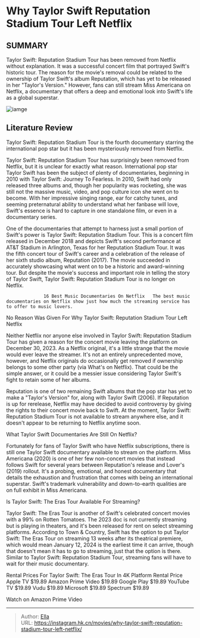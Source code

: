 # Why Taylor Swift Reputation Stadium Tour Left Netflix


## SUMMARY 



  Taylor Swift: Reputation Stadium Tour has been removed from Netflix without explanation. It was a successful concert film that portrayed Swift&#39;s historic tour.   The reason for the movie&#39;s removal could be related to the ownership of Taylor Swift&#39;s album Reputation, which has yet to be released in her &#34;Taylor&#39;s Version.&#34;   However, fans can still stream Miss Americana on Netflix, a documentary that offers a deep and emotional look into Swift&#39;s life as a global superstar.  

![iamge](https://static1.srcdn.com/wordpress/wp-content/uploads/2024/01/taylor-swift-playing-the-piano-in-taylor-swift-reputation-stadium-tour.jpg)

## Literature Review

Taylor Swift: Reputation Stadium Tour is the fourth documentary starring the international pop star but it has been mysteriously removed from Netflix.




Taylor Swift: Reputation Stadium Tour has surprisingly been removed from Netflix, but it is unclear for exactly what reason. International pop star Taylor Swift has been the subject of plenty of documentaries, beginning in 2010 with Taylor Swift: Journey To Fearless. In 2010, Swift had only released three albums and, though her popularity was rocketing, she was still not the massive music, video, and pop culture icon she went on to become. With her impressive singing range, ear for catchy tunes, and seeming preternatural ability to understand what her fanbase will love, Swift&#39;s essence is hard to capture in one standalone film, or even in a documentary series.




One of the documentaries that attempt to harness just a small portion of Swift&#39;s power is Taylor Swift: Reputation Stadium Tour. This is a concert film released in December 2018 and depicts Swift&#39;s second performance at AT&amp;T Stadium in Arlington, Texas for her Reputation Stadium Tour. It was the fifth concert tour of Swift&#39;s career and a celebration of the release of her sixth studio album, Reputation (2017). The movie succeeded in accurately showcasing what went on to be a historic and award-winning tour. But despite the movie&#39;s success and important role in telling the story of Taylor Swift, Taylor Swift: Reputation Stadium Tour is no longer on Netflix.

                  16 Best Music Documentaries On Netflix   The best music documentaries on Netflix show just how much the streaming service has to offer to music lovers.   


 No Reason Was Given For Why Taylor Swift: Reputation Stadium Tour Left Netflix 
          




Neither Netflix nor anyone else involved in Taylor Swift: Reputation Stadium Tour has given a reason for the concert movie leaving the platform on December 30, 2023. As a Netflix original, it&#39;s a little strange that the movie would ever leave the streamer. It&#39;s not an entirely unprecedented move, however, and Netflix originals do occasionally get removed if ownership belongs to some other party (via What&#39;s on Netflix). That could be the simple answer, or it could be a messier issue considering Taylor Swift&#39;s fight to retain some of her albums.

Reputation is one of two remaining Swift albums that the pop star has yet to make a &#34;Taylor&#39;s Version&#34; for, along with Taylor Swift (2006). If Reputation is up for rerelease, Netflix may have decided to avoid controversy by giving the rights to their concert movie back to Swift. At the moment, Taylor Swift: Reputation Stadium Tour is not available to stream anywhere else, and it doesn&#39;t appear to be returning to Netflix anytime soon.






 What Taylor Swift Documentaries Are Still On Netflix? 
          

Fortunately for fans of Taylor Swift who have Netflix subscriptions, there is still one Taylor Swift documentary available to stream on the platform. Miss Americana (2020) is one of her few non-concert movies that instead follows Swift for several years between Reputation&#39;s release and Lover&#39;s (2019) rollout. It&#39;s a probing, emotional, and honest documentary that details the exhaustion and frustration that comes with being an international superstar. Swift&#39;s trademark vulnerability and down-to-earth qualities are on full exhibit in Miss Americana.



 Is Taylor Swift: The Eras Tour Available For Streaming? 
          




Taylor Swift: The Eras Tour is another of Swift&#39;s celebrated concert movies with a 99% on Rotten Tomatoes. The 2023 doc is not currently streaming but is playing in theaters, and it&#39;s been released for rent on select streaming platforms. According to Town &amp; Country, Swift has the option to put Taylor Swift: The Eras Tour on streaming 13 weeks after its theatrical premiere, which would mean January 12, 2024 is the earliest time it can arrive, though that doesn&#39;t mean it has to go to streaming, just that the option is there. Similar to Taylor Swift: Reputation Stadium Tour, streaming fans will have to wait for their music documentary.

 Rental Prices For Taylor Swift: The Eras Tour In 4K   Platform  Rental Price   Apple TV  $19.89   Amazon Prime Video  $19.89   Google Play  $19.89   YouTube TV  $19.89   Vudu  $19.89   Microsoft  $19.89   Spectrum  $19.89   






Watch on Amazon Prime Video



---

> Author: [Ella](https://instagram.hk.cn/)  
> URL: https://instagram.hk.cn/movies/why-taylor-swift-reputation-stadium-tour-left-netflix/  

